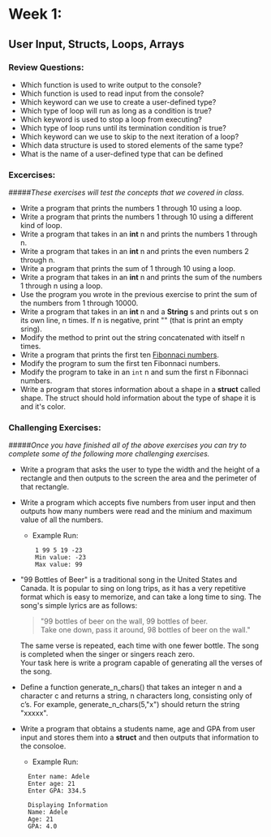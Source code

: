 # Week 1:
## User Input, Structs, Loops, Arrays  

### Review Questions:

- Which function is used to write output to the console?
- Which function is used to read input from the console?
- Which keyword can we use to create a user-defined type?
- Which type of loop will run as long as a condition is true?
- Which keyword is used to stop a loop from executing?
- Which type of loop runs until its termination condition is true?
- Which keyword can we use to skip to the next iteration of a loop?
- Which data structure is used to stored elements of the same type?
- What is the name of a user-defined type that can be defined


### Excercises:
#####*These exercises will test the concepts that we covered in class.*

- Write a program that prints the numbers 1 through 10 using a loop.
- Write a program that prints the numbers 1 through 10 using a different kind of loop.
- Write a program that takes in an **int** n and prints the numbers 1 through n.
- Write a program that takes in an **int** n and prints the even numbers 2 through n.
- Write a program that prints the sum of 1 through 10 using a loop.
- Write a program that takes in an **int** n and prints the sum of the numbers 1 through n using a loop.
- Use the program you wrote in the previous exercise to print the sum of the numbers from 1 through 10000.
- Write a program that takes in an **int** n and a **String** s and prints out s on its own line, n times. If n is negative,   print "" (that is print an empty sring).
- Modify the method to print out the string concatenated with itself n times.
- Write a program that prints the first ten [Fibonnaci numbers](https://www.mathsisfun.com/numbers/fibonacci-sequence.html).
- Modify the program to sum the first ten Fibonnaci numbers.
- Modify the program to take in an `int` n and sum the first n Fibonnaci numbers.
- Write a program that stores information about a shape in a **struct** called shape. The struct should hold information       about the type of shape it is and it's color.

### Challenging Exercises: 
#####*Once you have finished all of the above exercises you can try to complete some of the following more challenging exercises.*

- Write a program that asks the user to type the width and the height of a rectangle and then outputs to the screen the area   and the perimeter of that rectangle.

- Write a program which accepts five numbers from user input and then outputs how many numbers were read and the minium and    maximum value of all the numbers.
    - Example Run:
  ```  
      1 99 5 19 -23   
      Min value: -23  
      Max value: 99  
  ```

- "99 Bottles of Beer" is a traditional song in the United States and Canada. It is popular to sing on long trips, as it has   a very repetitive format which is easy to memorize, and can take a long time to sing. The song's simple lyrics are as        follows:

  > "99 bottles of beer on the wall, 99 bottles of beer.  
  > Take one down, pass it around, 98 bottles of beer on the wall."  
    
  The same verse is repeated, each time with one fewer bottle. The song is completed when the singer or singers reach zero.  
  Your task here is write a program capable of generating all the verses of the song.

- Define a function generate_n_chars() that takes an integer n and a character c and returns a string, n characters long,      consisting only of c’s. For example, generate_n_chars(5,"x") should return the string "xxxxx".   

- Write a program that obtains a students name, age and GPA from user input and stores them into a **struct** and then         outputs that information to the consoloe.
    - Example Run:
  ```
    Enter name: Adele
    Enter age: 21
    Enter GPA: 334.5
    
    Displaying Information
    Name: Adele
    Age: 21
    GPA: 4.0
  ```
